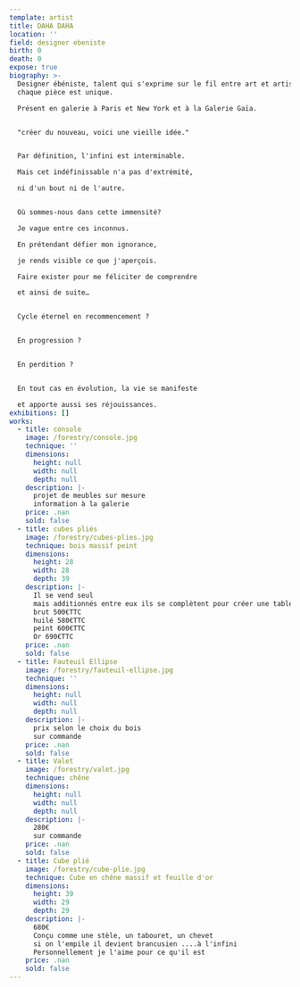 ```yaml
---
template: artist
title: DAHA DAHA
location: ''
field: designer ebeniste
birth: 0
death: 0
expose: true
biography: >-
  Designer ébéniste, talent qui s'exprime sur le fil entre art et artisanat,
  chaque pièce est unique.

  Présent en galerie à Paris et New York et à la Galerie Gaïa.


  "créer du nouveau, voici une vieille idée."


  Par définition, l'infini est interminable.

  Mais cet indéfinissable n'a pas d'extrémité, 

  ni d'un bout ni de l'autre.


  Où sommes-nous dans cette immensité?

  Je vague entre ces inconnus. 

  En prétendant défier mon ignorance, 

  je rends visible ce que j'aperçois. 

  Faire exister pour me féliciter de comprendre 

  et ainsi de suite…


  Cycle éternel en recommencement ?


  En progression ?


  En perdition ?


  En tout cas en évolution, la vie se manifeste 

  et apporte aussi ses réjouissances.
exhibitions: []
works:
  - title: console
    image: /forestry/console.jpg
    technique: ''
    dimensions:
      height: null
      width: null
      depth: null
    description: |-
      projet de meubles sur mesure 
      information à la galerie
    price: .nan
    sold: false
  - title: cubes pliés
    image: /forestry/cubes-plies.jpg
    technique: bois massif peint
    dimensions:
      height: 28
      width: 28
      depth: 39
    description: |-
      Il se vend seul 
      mais additionnés entre eux ils se complètent pour créer une table 
      brut 500€TTC
      huilé 580€TTC
      peint 600€TTC
      Or 690€TTC
    price: .nan
    sold: false
  - title: Fauteuil Ellipse
    image: /forestry/fauteuil-ellipse.jpg
    technique: ''
    dimensions:
      height: null
      width: null
      depth: null
    description: |-
      prix selon le choix du bois 
      sur commande
    price: .nan
    sold: false
  - title: Valet
    image: /forestry/valet.jpg
    technique: chêne
    dimensions:
      height: null
      width: null
      depth: null
    description: |-
      280€
      sur commande
    price: .nan
    sold: false
  - title: Cube plié
    image: /forestry/cube-plie.jpg
    technique: Cube en chêne massif et feuille d'or
    dimensions:
      height: 39
      width: 29
      depth: 29
    description: |-
      680€
      Conçu comme une stèle, un tabouret, un chevet 
      si on l'empile il devient brancusien ....à l'infini
      Personnellement je l'aime pour ce qu'il est
    price: .nan
    sold: false
---
```


